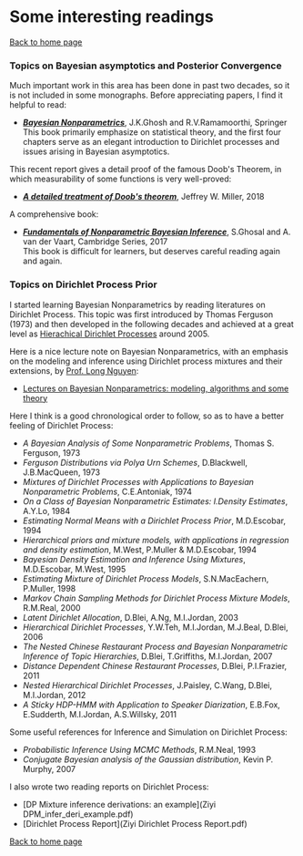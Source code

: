 <h1>Some interesting readings</h1>

[Back to home page](README.md)

### Topics on Bayesian asymptotics and Posterior Convergence

Much important work in this area has been done in past two decades, so it is not included in some monographs. Before appreciating papers, I find it helpful to read:
- [***Bayesian Nonparametrics***](https://www.springer.com/gp/book/9780387955377), J.K.Ghosh and R.V.Ramamoorthi, Springer\
This book primarily emphasize on statistical theory, and the first four chapters serve as an elegant introduction to Dirichlet processes and issues arising in Bayesian asymptotics.
 
 This recent report gives a detail proof of the famous Doob's Theorem, in which measurability of some functions is very well-proved:
 - [***A detailed treatment of Doob's theorem***](https://jwmi.github.io/publications/Doobs_theorem.pdf), Jeffrey W. Miller, 2018
 
A comprehensive book:
- [***Fundamentals of Nonparametric Bayesian Inference***](https://www.cambridge.org/core/books/fundamentals-of-nonparametric-bayesian-inference/C96325101025D308C9F31F4470DEA2E8), S.Ghosal and A. van der Vaart, Cambridge Series, 2017\
This book is difficult for learners, but deserves careful reading again and again.
 

### Topics on Dirichlet Process Prior

I started learning Bayesian Nonparametrics by reading literatures on Dirichlet Process. This topic was first introduced by Thomas Ferguson (1973) and then developed in the following decades and achieved at a great level as [Hierachical Dirichlet Processes](https://people.eecs.berkeley.edu/~jordan/papers/hdp.pdf) around 2005. 

Here is a nice lecture note on Bayesian Nonparametrics, with an emphasis on the modeling and inference using Dirichlet process mixtures and their extensions, by [Prof. Long Nguyen](http://dept.stat.lsa.umich.edu/~xuanlong/):
- [Lectures on Bayesian Nonparametrics: modeling, algorithms and some theory](http://dept.stat.lsa.umich.edu/~xuanlong/Papers/dpm_viasm.pdf)

Here I think is a good chronological order to follow, so as to have a better feeling of Dirichlet Process:

- *A Bayesian Analysis of Some Nonparametric Problems*, Thomas S. Ferguson, 1973
- *Ferguson Distributions via Polya Urn Schemes*, D.Blackwell, J.B.MacQueen, 1973
- *Mixtures of Dirichlet Processes with Applications to Bayesian Nonparametric Problems*, C.E.Antoniak, 1974
- *On a Class of Bayesian Nonparametric Estimates: I.Density Estimates*, A.Y.Lo, 1984
- *Estimating Normal Means with a Dirichlet Process Prior*, M.D.Escobar, 1994
- *Hierarchical priors and mixture models, with applications in regression and density estimation*, M.West, P.Muller & M.D.Escobar, 1994
- *Bayesian Density Estimation and Inference Using Mixtures*, M.D.Escobar, M.West, 1995
- *Estimating Mixture of Dirichlet Process Models*, S.N.MacEachern, P.Muller, 1998
- *Markov Chain Sampling Methods for Dirichlet Process Mixture Models*, R.M.Real, 2000
- *Latent Dirichlet Allocation*, D.Blei, A.Ng, M.I.Jordan, 2003
- *Hierarchical Dirichlet Processes*, Y.W.Teh, M.I.Jordan, M.J.Beal, D.Blei, 2006
- *The Nested Chinese Restaurant Process and Bayesian Nonparametric Inference of Topic Hierarchies*, D.Blei, T.Griffiths, M.I.Jordan, 2007
- *Distance Dependent Chinese Restaurant Processes*, D.Blei, P.I.Frazier, 2011
- *Nested Hierarchical Dirichlet Processes*, J.Paisley, C.Wang, D.Blei, M.I.Jordan, 2012
- *A Sticky HDP-HMM with Application to Speaker Diarization*, E.B.Fox, E.Sudderth, M.I.Jordan, A.S.Willsky, 2011


Some useful references for Inference and Simulation on Dirichlet Process:
- *Probabilistic Inference Using MCMC Methods*, R.M.Neal, 1993
- *Conjugate Bayesian analysis of the Gaussian distribution*, Kevin P. Murphy, 2007


I also wrote two reading reports on Dirichlet Process:
- [DP Mixture inference derivations: an example](Ziyi DPM_infer_deri_example.pdf)
- [Dirichlet Process Report](Ziyi Dirichlet Process Report.pdf)





[Back to home page](README.md)
